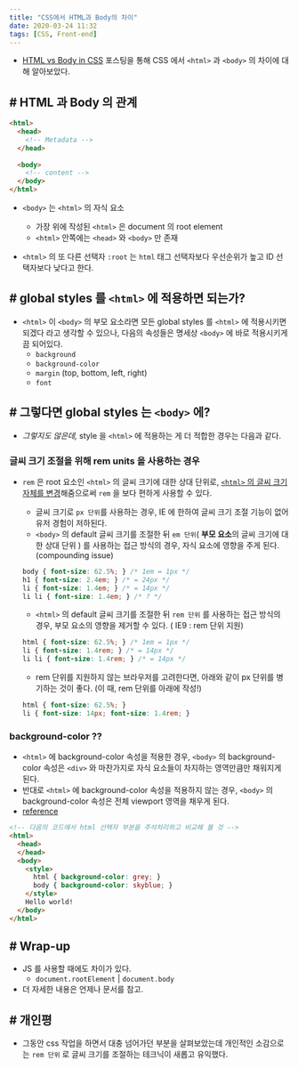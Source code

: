 ```yaml
---
title: "CSS에서 HTML과 Body의 차이"
date: 2020-03-24 11:32
tags: [CSS, Front-end]
---
```


- [HTML vs Body in CSS](https://css-tricks.com/html-vs-body-in-css/) 포스팅을 통해 CSS 에서 `<html>` 과 `<body>` 의 차이에 대해 알아보았다.

## # HTML 과 Body 의 관계

```html
<html>
  <head>
    <!-- Metadata -->
  </head>
  
  <body>
    <!-- content -->
  </body>
</html>
```

- `<body>` 는 `<html>` 의 자식 요소
  - 가장 위에 작성된 `<html>` 은 document 의 root element 
  - `<html>` 안쪽에는 `<head>` 와 `<body>` 만 존재

- `<html>` 의 또 다른 선택자 `:root` 는 `html` 태그 선택자보다 우선순위가 높고 ID 선택자보다 낮다고 한다.

## # global styles 를 `<html>` 에 적용하면 되는가?

- `<html>` 이 `<body>` 의 부모 요소라면 모든 global styles 를 `<html>` 에 적용시키면 되겠다 라고 생각할 수 있으나, 다음의 속성들은 명세상 `<body>` 에 바로 적용시키게끔 되어있다.
  - `background`
  - `background-color`
  - `margin` (top, bottom, left, right)
  - `font`

## # 그렇다면 global styles 는 `<body>` 에?

- *그렇지도 않은데,* style 을 `<html>` 에 적용하는 게 더 적합한 경우는 다음과 같다.

### 글씨 크기 조절을 위해 rem units 을 사용하는 경우

- `rem` 은 root 요소인 `<html>` 의 글씨 크기에 대한 상대 단위로, [`<html>` 의 글씨 크기 자체를 변경](https://snook.ca/archives/html_and_css/font-size-with-rem)해줌으로써 `rem` 을 보다 편하게 사용할 수 있다.

  - 글씨 크기로 `px 단위`를 사용하는 경우, IE 에 한하여 글씨 크기 조절 기능이 없어 유저 경험이 저하된다.
  - `<body>` 의 default 글씨 크기를 조절한 뒤 `em 단위`( **부모 요소**의 글씨 크기에 대한 상대 단위 ) 를 사용하는 접근 방식의 경우, 자식 요소에 영향을 주게 된다. (compounding issue)

  ```css
  body { font-size: 62.5%; } /* 1em = 1px */ 
  h1 { font-size: 2.4em; } /* = 24px */
  li { font-size: 1.4em; } /* = 14px */
  li li { font-size: 1.4em; } /* ? */
  ```

  - `<html>` 의 default 글씨 크기를 조절한 뒤 `rem 단위` 를 사용하는 접근 방식의 경우, 부모 요소의 영향을 제거할 수 있다. ( IE9 : rem 단위 지원)

  ```css
  html { font-size: 62.5%; } /* 1em = 1px */
  li { font-size: 1.4rem; } /* = 14px */
  li li { font-size: 1.4rem; } /* = 14px */
  ```

  - rem 단위를 지원하지 않는 브라우저를 고려한다면, 아래와 같이 px 단위를 병기하는 것이 좋다. (이 때, rem 단위를 아래에 작성!)

  ```css
  html { font-size: 62.5%; }
  li { font-size: 14px; font-size: 1.4rem; }
  ```

### background-color ??

- `<html>` 에 background-color 속성을 적용한 경우, `<body>` 의 background-color 속성은 `<div>` 와 마찬가지로 자식 요소들이 차지하는 영역만큼만 채워지게 된다.
- 반대로 `<html>` 에 background-color 속성을 적용하지 않는 경우, `<body>` 의 background-color 속성은 전체 viewport 영역을 채우게 된다.
- [reference](https://css-tricks.com/just-one-of-those-weird-things-about-css-background-on-body/)

```html
<!-- 다음의 코드에서 html 선택자 부분을 주석처리하고 비교해 볼 것 -->
<html>
  <head>
  </head>
  <body>
    <style>
      html { background-color: grey; }
      body { background-color: skyblue; }
    </style>
    Hello world!
  </body>
</html>
```



## # Wrap-up

- JS 를 사용할 때에도 차이가 있다.
  - `document.rootElement` | `document.body`
- 더 자세한 내용은 언제나 문서를 참고.

## # 개인평

- 그동안 css 작업을 하면서 대충 넘어가던 부분을 살펴보았는데 개인적인 소감으로는 `rem 단위` 로 글씨 크기를 조절하는 테크닉이 새롭고 유익했다.

